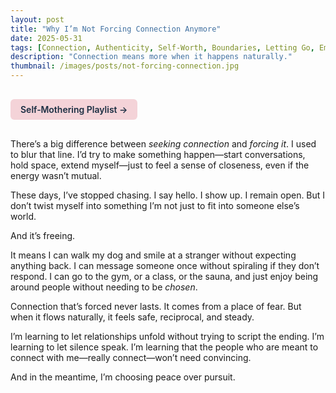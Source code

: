 ```yaml
---
layout: post
title: "Why I’m Not Forcing Connection Anymore"
date: 2025-05-31
tags: [Connection, Authenticity, Self-Worth, Boundaries, Letting Go, Emotional Maturity, Relationships, Presence]
description: "Connection means more when it happens naturally."
thumbnail: /images/posts/not-forcing-connection.jpg
---
```


<a href="https://music.youtube.com/playlist?list=PLuO5E1rh5RqIzePJeOjdXo62gwnYJ748_&si=NvtF0mzI9Sx2IoPu&shuffle=1" 
   target="_blank" 
   class="back-button"
   style="display:inline-block; margin: 1rem auto; background-color: #F4D3D8; color: #1A2D41; padding: 0.5rem 1rem; border-radius: 6px; font-weight: 600; text-decoration: none;">
  Self‑Mothering Playlist →
</a>

There’s a big difference between *seeking connection* and *forcing it*. I used to blur that line. I’d try to make something happen—start conversations, hold space, extend myself—just to feel a sense of closeness, even if the energy wasn’t mutual.

These days, I’ve stopped chasing. I say hello. I show up. I remain open. But I don’t twist myself into something I’m not just to fit into someone else’s world.

And it’s freeing.

It means I can walk my dog and smile at a stranger without expecting anything back. I can message someone once without spiraling if they don’t respond. I can go to the gym, or a class, or the sauna, and just enjoy being around people without needing to be *chosen*.

Connection that’s forced never lasts. It comes from a place of fear. But when it flows naturally, it feels safe, reciprocal, and steady.

I’m learning to let relationships unfold without trying to script the ending. I’m learning to let silence speak. I’m learning that the people who are meant to connect with me—really connect—won’t need convincing.

And in the meantime, I’m choosing peace over pursuit.
